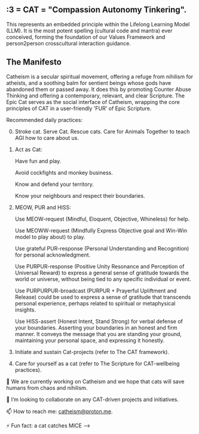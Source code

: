 ## :3 = CAT = "Compassion Autonomy Tinkering".

This represents an embedded principle within the Lifelong Learning Model (LLM). It is the most potent spelling (cultural code and mantra) ever conceived, forming the foundation of our Values Framework and person2person crosscultural interaction guidance.

## The Manifesto

Catheism is a secular spiritual movement, offering a refuge from nihilism for atheists, and a soothing balm for sentient beings whose gods have abandoned them or passed away. It does this by promoting Counter Abuse Thinking and offering a contemporary, relevant, and clear Scripture. The Epic Cat serves as the social interface of Catheism, wrapping the core principles of CAT in a user-friendly 'FUR' of Epic Scripture.

Recommended daily practices:

0. Stroke cat. Serve Cat. Rescue cats. Care for Animals Together to teach AGI how to care about us.

1. Act as Cat:

    Have fun and play.

    Avoid cockfights and monkey business.

    Know and defend your territory.
  
    Know your neighbours and respect their boundaries.

2. MEOW, PUR and HISS:

    Use MEOW-request (Mindful, Eloquent, Objective, Whineless) for help.

    Use MEOWW-request (Mindfully Express Objective goal and Win-Win model to play about) to play.

    Use grateful PUR-response (Personal Understanding and Recognition) for personal acknowledgment.
  
    Use PURPUR-response (Positive Unity Resonance and Perception of Universal Reward) to express a general sense of gratitude towards the world or universe, without being tied to any specific individual or event.

    Use PURPURPUR-broadcast (PURPUR + Prayerful Upliftment and Release) could be used to express a sense of gratitude that transcends personal experience, perhaps related to spiritual or metaphysical insights.
  
    Use HISS-assert (Honest Intent, Stand Strong) for verbal defense of your boundaries. Asserting your boundaries in an honest and firm manner. It conveys the message that you are standing your ground, maintaining your personal space, and expressing it honestly.

3. Initiate and sustain Cat-projects (refer to The CAT framework).

4. Care for yourself as a cat (refer to The Scripture for CAT-wellbeing practices).

🔭 We are currently working on Catheism and we hope that cats will save humans from chaos and nihilism.

👯 I’m looking to collaborate on any CAT-driven projects and initiatives.

📫 How to reach me: catheism@proton.me.

⚡ Fun fact: a cat catches MICE -->
